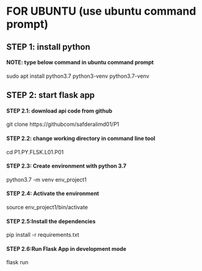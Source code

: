 # FOR UBUNTU (use ubuntu command prompt) 
## STEP 1: install python
#### NOTE: type below command in ubuntu command prompt
sudo apt install python3.7 python3-venv python3.7-venv

## STEP 2: start flask app

#### STEP 2.1: download api code from github
git clone https://githubcom/safderalimd01/P1

#### STEP 2.2: change working directory in command line tool
cd P1.PY.FLSK.L01.P01

#### STEP 2.3: Create environment with python 3.7
python3.7 -m venv env_project1

#### STEP 2.4: Activate the environment
source env_project1/bin/activate

#### STEP 2.5:Install the dependencies
pip install -r requirements.txt

#### STEP 2.6:Run Flask App in development mode
flask run



